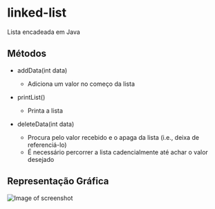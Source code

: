 # linked-list
Lista encadeada em Java

## Métodos

* addData(int data)
  - Adiciona um valor no começo da lista
  
* printList()
  - Printa a lista
  
* deleteData(int data)
  - Procura pelo valor recebido e o apaga da lista (i.e., deixa de referenciá-lo)
  - É necessário percorrer a lista cadencialmente até achar o valor desejado

## Representação Gráfica

![Image of screenshot](https://raw.githubusercontent.com/jadefr/ontology-testing/master/linked-list.png)
